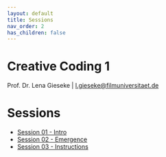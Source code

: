 ```yaml
---
layout: default
title: Sessions
nav_order: 2
has_children: false
---
```


# Creative Coding 1
  
Prof. Dr. Lena Gieseke \| l.gieseke@filmuniversitaet.de  
  
# Sessions

* [Session 01 - Intro](01_intro/README.md)
* [Session 02 - Emergence](02_emergence/README.md)
* [Session 03 - Instructions](03_instructions/README.md)
